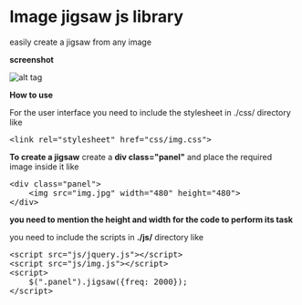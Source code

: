 Image jigsaw js library
================================================
easily create a jigsaw from any image

**screenshot**

![alt tag](http://cistoner.org/sample/image-jigsaw/screenshot/screenshot.png)


**How to use**



For the user interface you need to include the stylesheet in ./css/ directory like
<pre>
&#60link rel="stylesheet" href="css/img.css">
</pre>

**To create a jigsaw**
create a **div class="panel"** and place the required image inside it like
<pre>
&#60div class="panel">
	&#60img src="img.jpg" width="480" height="480">
&#60/div>
</pre>
**you need to mention the height and width for the code to perform its task**


you need to include the scripts in **./js/** directory like
<pre>
&#60script src="js/jquery.js">&#60/script>
&#60script src="js/img.js">&#60/script>
&#60script>
	$(".panel").jigsaw({freq: 2000});
&#60/script>
</pre>


